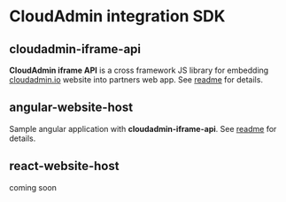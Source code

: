 # CloudAdmin integration SDK

## cloudadmin-iframe-api
**CloudAdmin iframe API** is a cross framework JS library for embedding [cloudadmin.io](https://cloudadmin.io/) website into partners web app.
See [readme](https://github.com/lowermycloudbill/cloudadmin-integration-sdk/tree/main/cloudadmin-iframe-api) for details.

## angular-website-host
Sample angular application with **cloudadmin-iframe-api**. See [readme](https://github.com/lowermycloudbill/cloudadmin-integration-sdk/tree/main/angular-website-host) for details.

## react-website-host
coming soon
